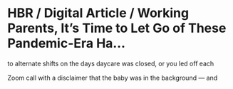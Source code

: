 # HBR / Digital Article / Working Parents, It’s Time to Let Go of These Pandemic-Era Ha…

to alternate shifts on the days daycare was closed, or you led oﬀ each

Zoom call with a disclaimer that the baby was in the background — and